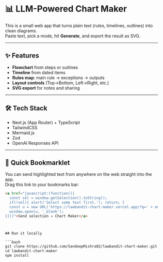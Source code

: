 # 📊 LLM-Powered Chart Maker

This is a small web app that turns plain text (rules, timelines, outlines) into clean diagrams.  
Paste text, pick a mode, hit **Generate**, and export the result as SVG.

---

## ✨ Features
- **Flowchart** from steps or outlines  
- **Timeline** from dated items  
- **Rules map**: main rule → exceptions → outputs  
- **Layout controls** (Top→Bottom, Left→Right, etc.)  
- **SVG export** for notes and sharing  

---

## 🛠 Tech Stack
- Next.js (App Router) + TypeScript  
- TailwindCSS  
- Mermaid.js  
- Zod  
- OpenAI Responses API  

---

## 🔖 Quick Bookmarklet
You can send highlighted text from anywhere on the web straight into the app.  
Drag this link to your bookmarks bar:

```html
<a href="javascript:(function(){
  const sel = window.getSelection().toString();
  if(!sel){ alert('Select some text first.'); return; }
  const u = new URL('https://lawbandit-chart-maker.vercel.app/?q=' + encodeURIComponent(sel));
  window.open(u, '_blank');
})()">Send selection → Chart Maker</a>



## Run it locally

```bash
git clone https://github.com/SandeepMishra02/lawbandit-chart-maker.git
cd lawbandit-chart-maker
npm install

